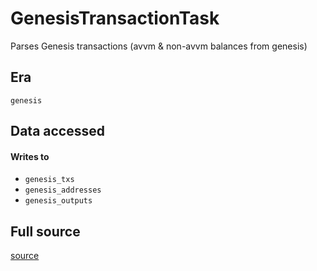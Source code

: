 # GenesisTransactionTask
Parses Genesis transactions \(avvm & non\-avvm balances from genesis\)

## Era
` genesis `

## Data accessed
#### Writes to

   * ` genesis_txs `
   * ` genesis_addresses `
   * ` genesis_outputs `


## Full source
[source](https://github.com/dcSpark/carp/tree/main/indexer/tasks/src/genesis/genesis_txs.rs)
